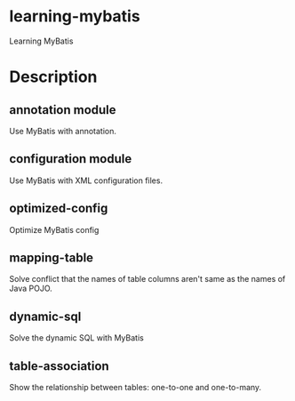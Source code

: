 # learning-mybatis
Learning MyBatis

# Description
## annotation module
Use MyBatis with annotation.

## configuration module
Use MyBatis with XML configuration files.

## optimized-config
Optimize MyBatis config

## mapping-table
Solve conflict that the names of table columns aren't same as the names of Java POJO.

## dynamic-sql
Solve the dynamic SQL with MyBatis

## table-association
Show the relationship between tables: one-to-one and one-to-many.